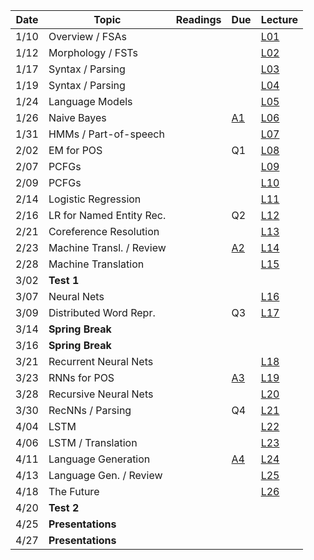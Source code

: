 

| Date  | Topic                      | Readings                      | Due           | Lecture      |
| ----- |----------------------------|-------------------------------|---------------|--------------|
| 1/10  | Overview  / FSAs           |                               |               |[L01](lec/l01)|
| 1/12  | Morphology / FSTs          |                               |               |[L02](lec/l02)|
| 1/17  | Syntax / Parsing           |                               |               |[L03](lec/l03)|
| 1/19  | Syntax / Parsing           |                               |               |[L04](lec/l04)|
| 1/24  | Language Models            |                               |               |[L05](lec/l05)|
| 1/26  | Naive Bayes                |                               |[A1](https://github.com/iit-cs585/assignments/tree/master/a1)               |[L06](lec/l06)|
| 1/31  | HMMs / Part-of-speech      |                               |               |[L07](lec/l07)|
| 2/02  | EM for POS                 |                               | Q1            |[L08](lec/l08)|
| 2/07  | PCFGs                      |                               |               |[L09](lec/l09)|
| 2/09  | PCFGs                      |                               |               |[L10](lec/l10)|
| 2/14  | Logistic Regression        |                               |               |[L11](lec/l11)|
| 2/16  | LR for Named Entity Rec.   |                               | Q2            |[L12](lec/l12)|
| 2/21  | Coreference Resolution     |                               |               |[L13](lec/l13)|
| 2/23  | Machine Transl. / Review   |                               |[A2](https://github.com/iit-cs585/assignments/tree/master/a2)                        |[L14](lec/l14)|
| 2/28  | Machine Translation        |                               |               |[L15](lec/l15)|
| 3/02  |  **Test 1**                |                               |               |              |
| 3/07  | Neural Nets                |                               |               |[L16](lec/l16)|
| 3/09  | Distributed Word Repr.     |                               | Q3            |[L17](lec/l17)|
| 3/14  |  **Spring Break**          |                               |               |              |
| 3/16  |  **Spring Break**          |                               |               |              |
| 3/21  | Recurrent Neural Nets      |                               |               |[L18](lec/l18)|
| 3/23  | RNNs for POS               |                               |[A3](https://github.com/iit-cs585/assignments/tree/master/a3)              |[L19](lec/l19)|
| 3/28  | Recursive Neural Nets      |                               |               |[L20](lec/l20)|
| 3/30  | RecNNs / Parsing           |                               | Q4            |[L21](lec/l21)|
| 4/04  | LSTM                       |                               |               |[L22](lec/l22)|
| 4/06  | LSTM / Translation         |                               |               |[L23](lec/l23)|
| 4/11  | Language Generation        |                               |[A4](https://github.com/iit-cs585/assignments/tree/master/a4)              |[L24](lec/l24)|
| 4/13  | Language Gen. / Review     |                               |               |[L25](lec/l25)|
| 4/18  | The Future                 |                               |               |[L26](lec/l26)|
| 4/20  | **Test 2**                 |                               |               |              |
| 4/25  | **Presentations**          |                               |               |              |
| 4/27  | **Presentations**          |                               |               |              |





